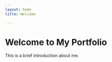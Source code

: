 ```yaml
---
layout: home
title: Welcome

---
```

# Welcome to My Portfolio

This is a brief introduction about me.
